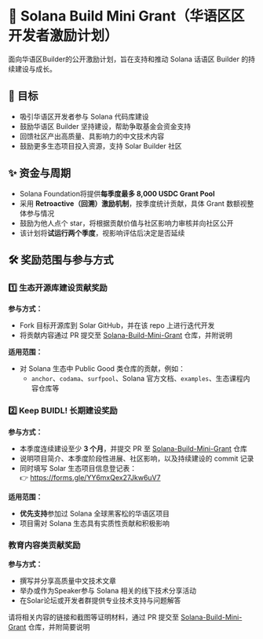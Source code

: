 # 🌱 Solana Build Mini Grant（华语区区开发者激励计划）

面向华语区Builder的公开激励计划，旨在支持和推动 Solana 话语区 Builder 的持续建设与成长。

## 🎯 目标

- 吸引华语区开发者参与 Solana 代码库建设
- 鼓励华语区 Builder 坚持建设，帮助争取基金会资金支持
- 回馈社区产出高质量、具影响力的中文技术内容 
- 鼓励更多生态项目投入资源，支持 Solar Builder 社区  

## ✨ 资金与周期

- Solana Foundation将提供**每季度最多 8,000 USDC Grant Pool**
- 采用 **Retroactive（回溯）激励机制**，按季度统计贡献，具体 Grant 数额视整体参与情况  
- 鼓励为他人点个 star，将根据贡献价值与社区影响力审核并向社区公开
- 该计划将**试运行两个季度**，视影响评估后决定是否延续 

## 🛠 奖励范围与参与方式

### 1️⃣ 生态开源库建设贡献奖励

**参与方式：**

- Fork 目标开源库到 Solar GitHub，并在该 repo 上进行迭代开发  
- 将贡献内容通过 PR 提交至 [Solana-Build-Mini-Grant](https://github.com/Solana-ZH/Solana-Build-Mini-Grant) 仓库，并附说明 

**适用范围：**

- 对 Solana 生态中 Public Good 类仓库的贡献，例如：
  - `anchor`、`codama`、`surfpool`、Solana 官方文档、`examples`、生态课程内容仓库等  

### 2️⃣ Keep BUIDL! 长期建设奖励

**参与方式：**

- 本季度连续建设至少 **3 个月**，并提交 PR 至 [Solana-Build-Mini-Grant](https://github.com/Solana-ZH/Solana-Build-Mini-Grant) 仓库  
- 说明项目简介、本季度阶段性进展、社区影响，以及持续建设的 commit 记录  
- 同时填写 Solar 生态项目信息登记表：  
  👉 https://forms.gle/YY6mxQex27Jkw6uV7  

**适用范围：**

- **优先支持**参加过 Solana 全球黑客松的华语区项目  
- 项目需对 Solana 生态具有实质性贡献和积极影响  

###  教育内容类贡献奖励

**参与方式：**

- 撰写并分享高质量中文技术文章  
- 举办或作为Speaker参与 Solana 相关的线下技术分享活动  
- 在Solar论坛或开发者群提供专业技术支持与问题解答

请将相关内容的链接和截图等证明材料，通过 PR 提交至 [Solana-Build-Mini-Grant](https://github.com/Solana-ZH/Solana-Build-Mini-Grant) 仓库，并附简要说明  






